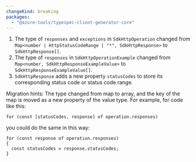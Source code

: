 ```yaml
---
changeKind: breaking
packages:
  - "@azure-tools/typespec-client-generator-core"
---
```


1. The type of `responses` and `exceptions` in `SdkHttpOperation` changed from `Map<number | HttpStatusCodeRange | "*", SdkHttpResponse>` to `SdkHttpResponse[]`.
2. The type of `responses` in `SdkHttpOperationExample` changed from `Map<number, SdkHttpResponseExampleValue>` to `SdkHttpResponseExampleValue[]`.
3. `SdkHttpResponse` adds a new property `statusCodes` to store its corresponding status code or status code range.

Migration hints:
The type changed from map to array, and the key of the map is moved as a new property of the value type. For example, for code like this:
```
for (const [statusCodes, response] of operation.responses)
```
you could do the same in this way:
```
for (const response of operation.responses)
{
  const statusCodes = response.statusCodes;
}
```
